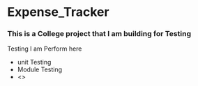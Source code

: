 # Expense_Tracker
<h3>This is a College project that I am building for Testing</h3>
<p>Testing I am Perform here</p>
<ul>
<li>unit Testing</li>
<li>Module Testing</li>
<li><>
</ul>
